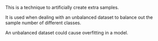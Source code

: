This is a technique to artificially create extra samples.

It is used when dealing with an unbalanced dataset to balance out the sample number of different classes.

An unbalanced dataset could cause overfitting in a model.
